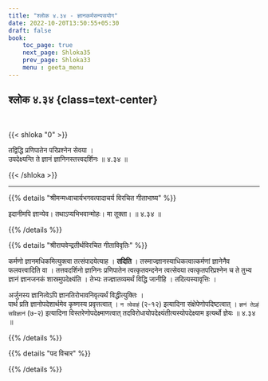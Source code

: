 ```yaml
---
title: "श्लोक ४.३४ - ज्ञानकर्मसन्यसयोग"
date: 2022-10-20T13:50:55+05:30
draft: false
book:
    toc_page: true
    next_page: Shloka35
    prev_page: Shloka33
    menu : geeta_menu
---
```




## श्लोक ४.३४ {class=text-center}

<br/>

{{< shloka  "0"  >}}

तद्विद्धि प्रणिपातेन परिप्रश्नेन सेवया ।   
उपदेक्ष्यन्ति ते ज्ञानं ज्ञानिनस्तत्त्वदर्शिनः ॥ ४.३४ ॥

{{< /shloka >}}

---


{{% details "श्रीमन्मध्वाचार्यभगवत्पादाचर्य विरचित  गीताभाष्य" %}}

इदानीमपि ज्ञान्येव। तथाऽप्यभिभवान्मोहः। मा तूक्ता। ॥ ४.३४ ॥

{{% /details %}}



{{% details "श्रीराघवेन्द्रतीर्थविरचित गीताविवृतिः" %}}

कर्मणो ज्ञानमधिकमित्युक्त्वा तत्संपादयेत्याह । **तदिति** । 
तस्माज्ज्ञानस्याधिकत्वात्कर्मणां ज्ञानेनैव फलवत्त्वादिति वा । 
तत्तवदर्शिनो ज्ञानिनः प्रणिपातेन त्वत्कृतवन्दनेन त्वत्सेवया 
त्वत्कृतपरिप्रश्नेन च ते तुभ्य ज्ञानं ज्ञानजनकं शास्रमुपदेक्ष्यंति । 
तेभ्यः तज्ज्ञातव्यमर्थं विद्धि जानीहि । तदित्यस्यावृत्तिः ।   

अर्जुनस्य ज्ञानित्वेऽपि ज्ञानतिरोभावनिवृत्यर्थं विद्धीत्युक्तिः ।  
पार्थ प्रति ज्ञानोपदेशार्थमेव कृष्णस्य प्रवृत्तत्वात्‌ । 
`न त्वेवाहं` (२-१२) इत्यादिना संक्षेपेणोपदिष्टत्वात्‌ । 
`ज्ञनं तेऽहं सविज्ञानं` (७-२) इत्यादिना
विस्तरेणोपदेक्ष्माणत्वात्‌ तदविरोधायोपदेक्ष्यंतीत्यस्योपदेक्ष्याम 
इत्यर्थो ज्ञेयः ॥ ४.३४ ॥


{{% /details %}}



{{% details "पद विचार" %}}


{{% /details %}}
